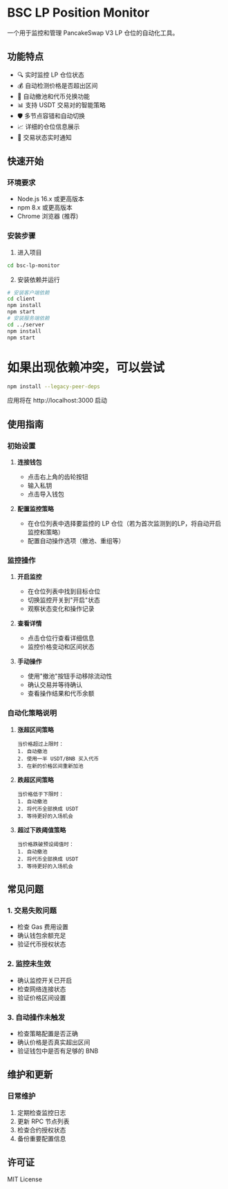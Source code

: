 # BSC LP Position Monitor

一个用于监控和管理 PancakeSwap V3 LP 仓位的自动化工具。

## 功能特点

- 🔍 实时监控 LP 仓位状态
- 💰 自动检测价格是否超出区间
- 🔄 自动撤池和代币兑换功能
- 📊 支持 USDT 交易对的智能策略
- 🛡️ 多节点容错和自动切换
- 📈 详细的仓位信息展示
- 🔔 交易状态实时通知

## 快速开始

### 环境要求
- Node.js 16.x 或更高版本
- npm 8.x 或更高版本
- Chrome 浏览器 (推荐)

### 安装步骤

1. 进入项目
```bash
cd bsc-lp-monitor
```

2. 安装依赖并运行
```bash
# 安装客户端依赖
cd client
npm install
npm start
# 安装服务端依赖
cd ../server
npm install
npm start
```

# 如果出现依赖冲突，可以尝试
```bash
npm install --legacy-peer-deps
```

应用将在 http://localhost:3000 启动

## 使用指南

### 初始设置

1. **连接钱包**
   - 点击右上角的齿轮按钮
   - 输入私钥
   - 点击导入钱包

2. **配置监控策略**
   - 在仓位列表中选择要监控的 LP 仓位（若为首次监测到的LP，将自动开启监控和策略）
   - 配置自动操作选项（撤池、重组等）

### 监控操作

1. **开启监控**
   - 在仓位列表中找到目标仓位
   - 切换监控开关到"开启"状态
   - 观察状态变化和操作记录

2. **查看详情**
   - 点击仓位行查看详细信息
   - 监控价格变动和区间状态

3. **手动操作**
   - 使用"撤池"按钮手动移除流动性
   - 确认交易并等待确认
   - 查看操作结果和代币余额

### 自动化策略说明

1. **涨超区间策略**
   ```
   当价格超过上限时：
   1. 自动撤池
   2. 使用一半 USDT/BNB 买入代币
   3. 在新的价格区间重新加池
   ```

2. **跌超区间策略**
   ```
   当价格低于下限时：
   1. 自动撤池
   2. 将代币全部换成 USDT
   3. 等待更好的入场机会
   ```

3. **超过下跌阈值策略**
   ```
   当价格跌破预设阈值时：
   1. 自动撤池
   2. 将代币全部换成 USDT
   3. 等待更好的入场机会
   ```

## 常见问题

### 1. 交易失败问题
- 检查 Gas 费用设置
- 确认钱包余额充足
- 验证代币授权状态

### 2. 监控未生效
- 确认监控开关已开启
- 检查网络连接状态
- 验证价格区间设置

### 3. 自动操作未触发
- 检查策略配置是否正确
- 确认价格是否真实超出区间
- 验证钱包中是否有足够的 BNB

## 维护和更新

### 日常维护
1. 定期检查监控日志
2. 更新 RPC 节点列表
3. 检查合约授权状态
4. 备份重要配置信息

## 许可证

MIT License 